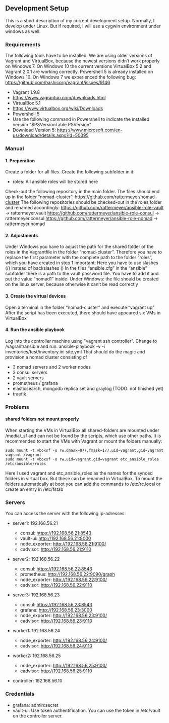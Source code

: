 ## Development Setup

This is a short description of my current development setup.
Normally, I develop under Linux. But if required, I will use a cygwin
environment under windows as well.

### Requirements

The following tools have to be installed. We are using older versions of Vagrant and VirtualBox, because the newest versions didn’t work properly on Windows 7.
On Windows 10 the current versions VirtualBox 5.2 and Vagrant 2.0.1 are working correctly. Powershell 5 is already installed on Windows 10. 
On Windows 7 we experienced the following bug: https://github.com/hashicorp/vagrant/issues/9146
* Vagrant 1.9.8
 * https://www.vagrantup.com/downloads.html
* VirtualBox 5.1
 *	https://www.virtualbox.org/wiki/Downloads
*	Powershell 5
 * Use the following command in Powershell to indicate the installed version "$PSVersionTable.PSVersion"
 * Download Version 5: https://www.microsoft.com/en-us/download/details.aspx?id=50395


### Manual
#### 1.	Preperation
Create a folder for all files. Create the following subfolder in it:
*	roles: All ansible roles will be stored here

Check-out the following repository in the main folder. The files should end up in the folder “nomad-cluster”: https://github.com/rattermeyer/nomad-cluster
The following repositories should be checked-out in the roles folder and renamed accordingly:
https://github.com/rattermeyer/ansible-role-vault -> rattermeyer.vault
https://github.com/rattermeyer/ansible-role-consul -> rattermeyer.consul
https://github.com/rattermeyer/ansible-role-nomad -> rattermeyer.nomad


#### 2.	Adjustments
Under Windows you have to adjust the path for the shared folder of the roles in the Vagrantfile in the folder “nomad-cluster”.
Therefore you have to replace the first parameter with the complete path to the folder “roles”, which you have created in step 1
Important: Here you have to use slashes (/) instead of backslashes (\)
In the files “ansible.cfg” in the “ansible” subfolder there is a path to the vault password file. You have to add it and put the value “nomad1” inside.
Under Windows: the file should be created on the linux server, because otherwise it can’t be read correctly


#### 3.	Create the virtual devices
Open a terminal in the folder “nomad-cluster” and execute “vagrant up”
After the script has been executed, there should have appeared six VMs in VirtualBox


#### 4. Run the ansible playbook
Log into the controller machine using "vagrant ssh controller".
Change to /vagrant/ansible and run: ansible-playbook -v -i inventories/test/inventory.ini site.yml 
That should do the magic and provision a nomad cluster consisting of
* 3 nomad servers and 2 worker nodes
* 3 consul servers
* 2 vault servers
* prometheus / grafana
* elasticsearch, mongodb replica set and graylog (TODO: not finished yet)
* traefik


### Problems
#### shared folders not mount properly
When starting the VMs in VirtualBox all shared-folders are mounted under /media/_sf
and can not be found by the scripts, which use other paths.
It is recommended to start the VMs with Vagrant or mount the folders manually:

    sudo mount -t vboxsf -o rw,dmask=077,fmask=177,uid=vagrant,gid=vagrant vagrant /vagrant
    sudo mount -t vboxsf -o rw,uid=vagrant,gid=vagrant etc_ansible_roles /etc/ansible/roles
   
Here I used vagrant and etc_ansible_roles as the names for the synced folders in virtual box.
But these can be renamed in VirtualBox.
To mount the folders automatically at boot you can add the commands to /etc/rc.local or create an entry in /etc/fstab


### Servers

You can access the server with the following ip-adresses:

- server1: 192.168.56.21       
  - consul: https://192.168.56.21:8543   
  - vault-ui: http://192.168.56.21:8000      
  - node_exporter: http://192.168.56.21:9100/   
  - cadvisor: http://192.168.56.21:9110

- server2: 192.168.56.22       
  - consul: https://192.168.56.22:8543  
  - prometheus: http://192.168.56.22:9090/graph       
  - node_exporter: http://192.168.56.22:9100/   
  - cadvisor: http://192.168.56.22:9110
  
- server3: 192.168.56.23       
  - consul: https://192.168.56.23:8543  
  - grafana: http://192.168.56.23:3000       
  - node_exporter: http://192.168.56.23:9100/   
  - cadvisor: http://192.168.56.23:9110

- worker1: 192.168.56.24                                                  
  - node_exporter: http://192.168.56.24:9100/   
  - cadvisor: http://192.168.56.24:9110

- worker2: 192.168.56.25                                                  
  - node_exporter: http://192.168.56.25:9100/   
  - cadvisor: http://192.168.56.25:9110

- controller: 192.168.56.10

### Credentials
 
- grafana: admin:secret
- vault-ui: Use token authentification. You can use the token in /etc/vault on the controller server.
 
